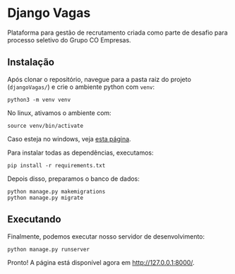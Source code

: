 # Django Vagas

Plataforma para gestão de recrutamento criada como parte de desafio para
processo seletivo do Grupo CO Empresas.

## Instalação

Após clonar o repositório, navegue para a pasta raiz do projeto (`djangoVagas/`)
e crie o ambiente python com `venv`:

`python3 -m venv venv`

No linux, ativamos o ambiente com:

`source venv/bin/activate`

Caso esteja no windows, veja [esta página](https://docs.python.org/pt-br/3/library/venv.html#creating-virtual-environments).

Para instalar todas as dependências, executamos:

`pip install -r requirements.txt`

Depois disso, preparamos o banco de dados:

```
python manage.py makemigrations
python manage.py migrate
```

## Executando

Finalmente, podemos executar nosso servidor de desenvolvimento:

`python manage.py runserver`

Pronto! A página está disponível agora em http://127.0.0.1:8000/.